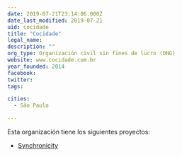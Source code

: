 ```yaml
---
date: 2019-07-21T23:14:06.000Z
date_last_modified: 2019-07-21
uid: cocidade
title: "Cocidade"
legal_name: 
description: ""
org_type: Organización civil sin fines de lucro (ONG)
website: www.cocidade.com.br
year_founded: 2014
facebook: 
twitter: 
tags:

cities: 
  - São Paulo

---
```


Esta organización tiene los siguientes proyectos:

- [Synchronicity](/i/synchronicity.html)
